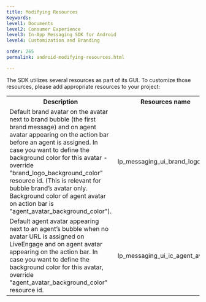 ```yaml
---
title: Modifying Resources
Keywords:
level1: Documents
level2: Consumer Experience
level3: In-App Messaging SDK for Android
level4: Customization and Branding

order: 265
permalink: android-modifying-resources.html

---
```


The SDK utilizes several resources as part of its GUI. To customize those resources, please add appropriate resources to your project:

<table>
  <tr>
    <th>Description</th>
    <th>Resources name</th>
  </tr>
  <tr>
    <td>Default brand avatar on the avatar next to brand bubble (the first brand message) and on agent avatar appearing on the action bar before an agent is assigned. In case you want to define the background color for this avatar - override "brand_logo_background_color" resource id. (This is relevant for bubble brand’s avatar only. Background color of agent avatar on action bar is "agent_avatar_background_color").</td>
    <td>lp_messaging_ui_brand_logo </td>
  </tr>
  <tr>
    <td>Default agent avatar appearing next to an agent’s bubble when no avatar URL is assigned on LiveEngage and on agent avatar appearing on the action bar.  In case you want to define the background color for this avatar, override "agent_avatar_background_color" resource id. </td>
    <td>lp_messaging_ui_ic_agent_avatar</td>
  </tr>
</table>
